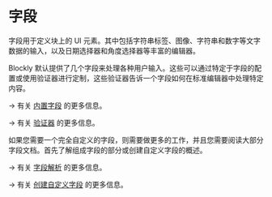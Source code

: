 <!--
 * @Date: 2021-04-07 14:21:00
 * @LastEditors: tortorse
 * @LastEditTime: 2021-10-20 17:04:47
 * @FilePath: \blockly-document-chinese\docs\guides\create-custom-blocks\fields\overview.md
-->
# 字段 

字段用于定义块上的 UI 元素。其中包括字符串标签、图像、字符串和数字等文字数据的输入，以及日期选择器和角度选择器等丰富的编辑器。

Blockly 默认提供了几个字段来处理各种用户输入。这些可以通过特定于字段的配置或使用验证器进行定制，这些验证器告诉一个字段如何在标准编辑器中处理特定内容。

→ 有关 [内置字段](/guides/create-custom-blocks/fields/built-in-fields/overview) 的更多信息。

→ 有关 [验证器](/guides/create-custom-blocks/fields/validators) 的更多信息。

如果您需要一个完全自定义的字段，则需要做更多的工作，并且您需要阅读大部分字段文档。首先了解组成字段的部分或创建自定义字段的概述。

→ 有关 [字段解析](/guides/create-custom-blocks/fields/anatomy-of-a-field) 的更多信息。

→ 有关 [创建自定义字段](/guides/create-custom-blocks/fields/customizing-fields/overview) 的更多信息。